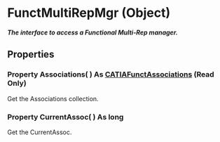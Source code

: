 # FunctMultiRepMgr (Object)

**_The interface to access a Functional Multi-Rep manager._**

## Properties

### Property **Associations**( ) As [CATIAFunctAssociations](../CATFunctSystemItf/interface_FunctAssociations_62974.md) (Read Only)

Get the Associations collection.  
### Property **CurrentAssoc**( ) As long

Get the CurrentAssoc.